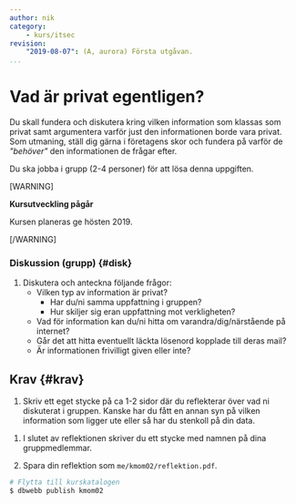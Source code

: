 ```yaml
---
author: nik
category:
    - kurs/itsec
revision:
    "2019-08-07": (A, aurora) Första utgåvan.
...
```

Vad är privat egentligen?
===================================

Du skall fundera och diskutera kring vilken information som klassas som privat samt argumentera varför just den informationen borde vara privat. Som utmaning, ställ dig gärna i företagens skor och fundera på varför de *"behöver"* den informationen de frågar efter.

<!-- Du skriver reflektionen i ett format som kan benämnas "akademiskt format". Det är för att träna på strukturen inför kommande större skrivuppgifter såsom examensjobb. -->

Du ska jobba i grupp (2-4 personer) för att lösa denna uppgiften.

[WARNING]

**Kursutveckling pågår**

Kursen planeras ge hösten 2019.

[/WARNING]

<!--more-->

<!-- Förkunskaper {#forkunskaper}
----------------------- -->

<!-- Du har läst kurslitteraturen och skaffat dig kunskaper om grundläggande färgteori. -->

<!-- Du har din redovisa-sida där du skall skriva din artikel. -->

<!-- Du har tillgång till kommandot `dbwebb` och har möjlighet att publicera rapporten tillsammans med din me-sida på studentservern. -->

<!-- Introduktion {#intro}
-----------------------

Jobba igenom denna introduktion för att förbereda inför uppgiften. -->





### Diskussion (grupp) {#disk}

1. Diskutera och anteckna följande frågor:
    * Vilken typ av information är privat?
        * Har du/ni samma uppfattning i gruppen?
        * Hur skiljer sig eran uppfattning mot verkligheten?
    * Vad för information kan du/ni hitta om varandra/dig/närstående på internet?
    * Går det att hitta eventuellt läckta lösenord kopplade till deras mail?
    * Är informationen frivilligt given eller inte?



Krav {#krav}
-----------------------

1. Skriv ett eget stycke på ca 1-2 sidor där du reflekterar över vad ni diskuterat i gruppen. Kanske har du fått en annan syn på vilken information som ligger ute eller så har du stenkoll på din data.

<!-- 1. I din egna text, reflektera över om privacy är något du kommer tänka på/argumentera för när du kommer ut i arbetslivet? Varför/varför inte? -->

1. I slutet av reflektionen skriver du ett stycke med namnen på dina gruppmedlemmar.

1. Spara din reflektion som `me/kmom02/reflektion.pdf`.



```bash
# Flytta till kurskatalogen
$ dbwebb publish kmom02
```
